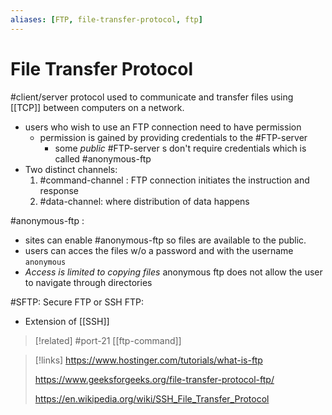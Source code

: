 ```yaml
---
aliases: [FTP, file-transfer-protocol, ftp]
---
```

# File Transfer Protocol
#client/server protocol used to communicate and transfer files using [[TCP]] between computers on a network.
- users who wish to use an FTP connection need to have permission
	- permission is gained by providing credentials to the #FTP-server
		- some *public* #FTP-server s don't require credentials which is called #anonymous-ftp
- Two distinct channels:
	1. #command-channel : FTP connection initiates the instruction and response
	2. #data-channel: where distribution of data happens

#anonymous-ftp :
- sites can enable #anonymous-ftp so files are available to the public.
- users can acces the files w/o a password and with the username ``anonymous``
- *Access is limited to copying files* anonymous ftp does not allow the user to navigate through directories

#SFTP: Secure FTP or SSH FTP:
- Extension of [[SSH]]

>[!related]
> #port-21
 [[ftp-command]]

>[!links]
>https://www.hostinger.com/tutorials/what-is-ftp
>
>https://www.geeksforgeeks.org/file-transfer-protocol-ftp/
>
>https://en.wikipedia.org/wiki/SSH_File_Transfer_Protocol

